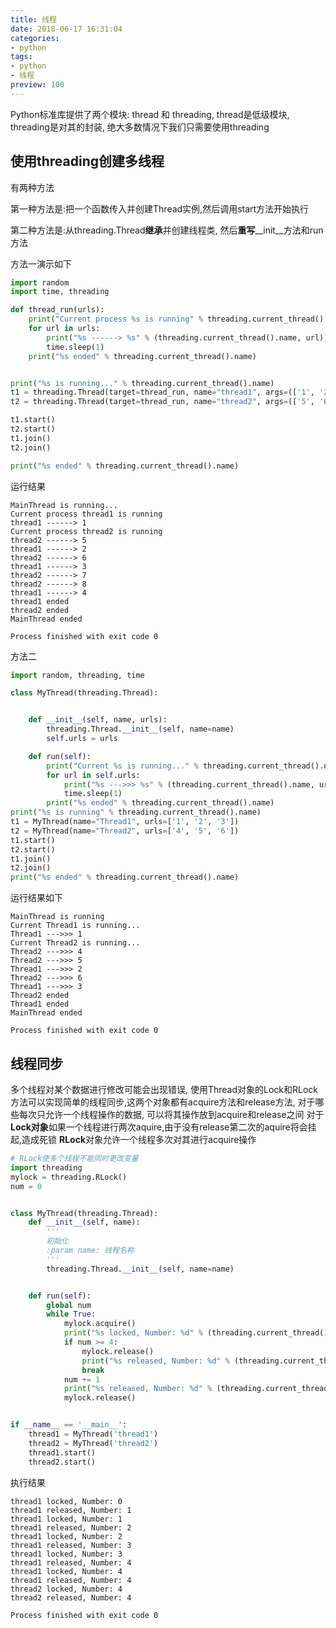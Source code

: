 ```yaml
---
title: 线程
date: 2018-06-17 16:31:04
categories:
- python
tags:
- python
- 线程
preview: 100
---
```



Python标准库提供了两个模块: thread 和 threading, thread是低级模块, threading是对其的封装, 绝大多数情况下我们只需要使用threading
<!-- more -->
## 使用threading创建多线程
有两种方法

第一种方法是:把一个函数传入并创建Thread实例,然后调用start方法开始执行

第二种方法是:从threading.Thread**继承**并创建线程类, 然后**重写**__init__方法和run方法

方法一演示如下
```python
import random
import time, threading

def thread_run(urls):
    print("Current process %s is running" % threading.current_thread().name)
    for url in urls:
        print("%s ------> %s" % (threading.current_thread().name, url))
        time.sleep(1)
    print("%s ended" % threading.current_thread().name)


print("%s is running..." % threading.current_thread().name)
t1 = threading.Thread(target=thread_run, name="thread1", args=(['1', '2', '3', '4'],))
t2 = threading.Thread(target=thread_run, name="thread2", args=(['5', '6', '7', '8'],))

t1.start()
t2.start()
t1.join()
t2.join()

print("%s ended" % threading.current_thread().name)
```
运行结果
```
MainThread is running...
Current process thread1 is running
thread1 ------> 1
Current process thread2 is running
thread2 ------> 5
thread1 ------> 2
thread2 ------> 6
thread1 ------> 3
thread2 ------> 7
thread2 ------> 8
thread1 ------> 4
thread1 ended
thread2 ended
MainThread ended

Process finished with exit code 0

```
方法二
```python
import random, threading, time

class MyThread(threading.Thread):


    def __init__(self, name, urls):
        threading.Thread.__init__(self, name=name)
        self.urls = urls

    def run(self):
        print("Current %s is running..." % threading.current_thread().name)
        for url in self.urls:
            print("%s --->>> %s" % (threading.current_thread().name, url))
            time.sleep(1)
        print("%s ended" % threading.current_thread().name)
print("%s is running" % threading.current_thread().name)
t1 = MyThread(name="Thread1", urls=['1', '2', '3'])
t2 = MyThread(name="Thread2", urls=['4', '5', '6'])
t1.start()
t2.start()
t1.join()
t2.join()
print("%s ended" % threading.current_thread().name)
```
运行结果如下
```
MainThread is running
Current Thread1 is running...
Thread1 --->>> 1
Current Thread2 is running...
Thread2 --->>> 4
Thread2 --->>> 5
Thread1 --->>> 2
Thread2 --->>> 6
Thread1 --->>> 3
Thread2 ended
Thread1 ended
MainThread ended

Process finished with exit code 0

```
## 线程同步
多个线程对某个数据进行修改可能会出现错误, 使用Thread对象的Lock和RLock方法可以实现简单的线程同步,这两个对象都有acquire方法和release方法, 对于哪些每次只允许一个线程操作的数据, 可以将其操作放到acquire和release之间
对于**Lock对象**如果一个线程进行两次aquire,由于没有release第二次的aquire将会挂起,造成死锁
**RLock**对象允许一个线程多次对其进行acquire操作
```python
# RLock使多个线程不能同时更改变量
import threading
mylock = threading.RLock()
num = 0


class MyThread(threading.Thread):
    def __init__(self, name):
        '''
        初始化
        :param name: 线程名称
        '''
        threading.Thread.__init__(self, name=name)


    def run(self):
        global num
        while True:
            mylock.acquire()
            print("%s locked, Number: %d" % (threading.current_thread().name, num))
            if num >= 4:
                mylock.release()
                print("%s released, Number: %d" % (threading.current_thread().name, num))
                break
            num += 1
            print("%s released, Number: %d" % (threading.current_thread().name, num))
            mylock.release()


if __name__ == '__main__':
    thread1 = MyThread('thread1')
    thread2 = MyThread('thread2')
    thread1.start()
    thread2.start()
```
执行结果
```
thread1 locked, Number: 0
thread1 released, Number: 1
thread1 locked, Number: 1
thread1 released, Number: 2
thread1 locked, Number: 2
thread1 released, Number: 3
thread1 locked, Number: 3
thread1 released, Number: 4
thread1 locked, Number: 4
thread1 released, Number: 4
thread2 locked, Number: 4
thread2 released, Number: 4

Process finished with exit code 0

```
